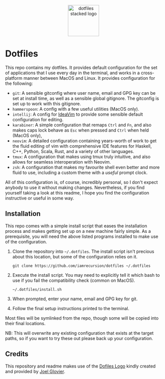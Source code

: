 <p align="center">
  <img src="https://github.com/jglovier/dotfiles-logo/blob/master/dotfiles-logo-stacked.png" alt="dotfiles stacked logo" width="100">
 </p>

# Dotfiles
This repo contains my dotfiles. It provides default configuration for the set of
applications that I use every day in the terminal, and works in a cross-platform
manner between MacOS and Linux. It provides configuration for the following:

- `git`: A sensible gitconfig where user name, email and GPG key can be set at
  install time, as well as a sensible global gitignore. The gitconfig is set up
  to work with this gitignore.
- `hammerspoon`: A config with a few useful utilities (MacOS only).
- `intellij`: A config for [IdeaVim](https://github.com/JetBrains/ideavim) to
  provide some sensible default configuration for editing.
- `karabiner`: A simple configuration that remaps `Ctrl` and `Fn`, and also
  makes caps lock behave as `Esc` when pressed and `Ctrl` when held (MacOS 
  only),
- `neovim`: A detailed configuration containing years-worth of work to get the
  fluid editing of vim with comprehensive IDE features for Haskell, C++, Python,
  Scala, Rust, and a variety of other languages.
- `tmux`: A configuration that makes using tmux truly intuitive, and also allows
  for seamless interoperation with Neovim.
- `zsh`: A configuration that makes my favourite shell even better and more
  fluid to use, including a custom theme with a _useful_ prompt clock.

All of this configuration is, of course, incredibly personal, so I don't expect
anybody to use it without making changes. Nevertheless, if you find yourself
taking a look at this readme, I hope you find the configuration instructive or
useful in some way.

## Installation
This repo comes with a simple install script that eases the installation process
and makes getting set up on a new machine fairly simple. As a prerequisite, you
will need the above listed programs installed to make use of the configuration.

1. Clone the repository into `~/.dotfiles`. The install script isn't precious
   about this location, but some of the configuration relies on it.

   ```
   git clone https://github.com/iamrecursion/dotfiles ~/.dotfiles
   ```
2. Execute the install script. You may need to explicitly tell it which bash to
   use if you fail the compatibility check (common on MacOS).

   ```
   ~/.dotfiles/install.sh
   ```

3. When prompted, enter your name, email and GPG key for git.
4. Follow the final setup instructions printed to the terminal.

Most files will be symlinked from the repo, though some will be copied into
their final locations.

NB: This will overwrite any existing configuration that exists at the target
paths, so if you want to try these out please back up your configuration.

## Credits
This repository and readme makes use of the [Dofiles Logo](https://github.com/jglovier/dotfiles-logo)
kindly created and provided by [Joel Glovier](https://github.com/jglovier).
